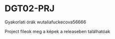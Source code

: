 # DGT02-PRJ


Gyakorlati órák wutaliafuckecova56666

Project fileok meg a képek a releaseben találhatóak
